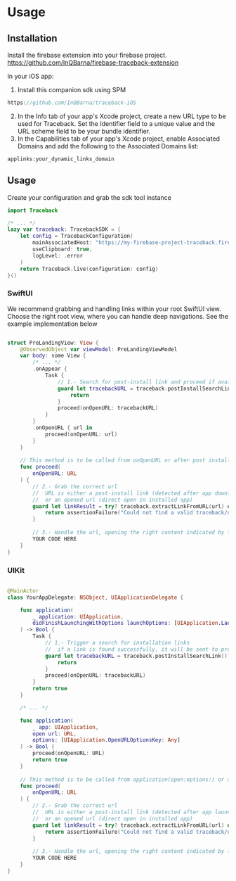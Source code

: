 # Usage

## Installation

Install the firebase extension into your firebase project. https://github.com/InQBarna/firebase-traceback-extension

In your iOS app:

1. Install this companion sdk using SPM
```swift
https://github.com/InQBarna/traceback-iOS
```
2. In the Info tab of your app's Xcode project, create a new URL type to be used for Traceback. Set the Identifier field to a unique value and the URL scheme field to be your bundle identifier.
3. In the Capabilities tab of your app's Xcode project, enable Associated Domains and add the following to the Associated Domains list:
```
applinks:your_dynamic_links_domain
```

## Usage

Create your configuration and grab the sdk tool instance

```swift
import Traceback

/* ... */
lazy var traceback: TracebackSDK = {
    let config = TracebackConfiguration(
        mainAssociatedHost: "https://my-firebase-project-traceback.firebaseapp.com",
        useClipboard: true,
        logLevel: .error
    )
    return Traceback.live(configuration: config)
}()
```

### SwiftUI

We recommend grabbing and handling links within your root SwiftUI view. Choose the right
 root view, where you can handle deep navigations. See the example implementation below

```swift

struct PreLandingView: View {
    @ObservedObject var viewModel: PreLandingViewModel
    var body: some View {
        /* ... */
        .onAppear {
            Task {
                // 1.- Search for post-install link and proceed if available
                guard let tracebackURL = traceback.postInstallSearchLink()?.url else {
                    return
                }
                proceed(onOpenURL: tracebackURL)
            }
        }
        .onOpenURL { url in
            proceed(onOpenURL: url)
        }
    }
    
    // This method is to be called from onOpenURL or after post install link search
    func proceed(
        onOpenURL: URL
    ) {
        // 2.- Grab the correct url
        //  URL is either a post-install link (detected after app download on onAppear above),
        //  or an opened url (direct open in installed app)
        guard let linkResult = try? traceback.extractLinkFromURL(url) else {
            return assertionFailure("Could not find a valid traceback/universal url in \(url)")
        }
        
        // 3.- Handle the url, opening the right content indicated by linkURL
        YOUR CODE HERE
    }
}
```

### UIKit

```swift

@MainActor
class YourAppDelegate: NSObject, UIApplicationDelegate {

    func application(
        _ application: UIApplication,
        didFinishLaunchingWithOptions launchOptions: [UIApplication.LaunchOptionsKey : Any]? = nil
    ) -> Bool {
        Task {
            // 1.- Trigger a search for installation links
            //  if a link is found successfully, it will be sent to proceed(openURL:) below
            guard let tracebackURL = traceback.postInstallSearchLink()?.url else {
                return
            }
            proceed(onOpenURL: tracebackURL)
        }
        return true
    }

    /* ... */

    func application(
        _ app: UIApplication,
        open url: URL,
        options: [UIApplication.OpenURLOptionsKey: Any]
    ) -> Bool {
        proceed(onOpenURL: URL)
        return true
    }
    
    // This method is to be called from application(open:options:) or after post install link search
    func proceed(
        onOpenURL: URL
    ) {
        // 2.- Grab the correct url
        //  URL is either a post-install link (detected after app launch above),
        //  or an opened url (direct open in installed app)
        guard let linkResult = try? traceback.extractLinkFromURL(url) else {
            return assertionFailure("Could not find a valid traceback/universal url in \(url)")
        }
        
        // 3.- Handle the url, opening the right content indicated by linkURL
        YOUR CODE HERE
    }
}
```


